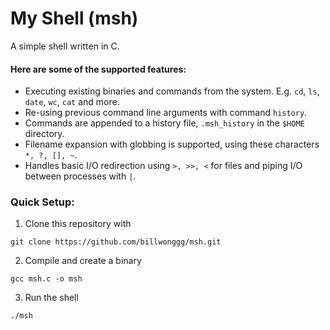 # My Shell (msh)

A simple shell written in C.

#### Here are some of the supported features:

- Executing existing binaries and commands from the system. E.g. `cd`, `ls`, `date`, `wc`, `cat` and more.
- Re-using previous command line arguments with command `history`.
- Commands are appended to a history file, `.msh_history` in the `$HOME` directory.
- Filename expansion with globbing is supported, using these characters `*, ?, [], ~`.
- Handles basic I/O redirection using `>, >>, <` for files and piping I/O between processes with `|`.

### Quick Setup:

1. Clone this repository with

```
git clone https://github.com/billwonggg/msh.git
```

2. Compile and create a binary

```
gcc msh.c -o msh
```

3. Run the shell

```
./msh
```
